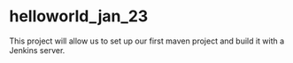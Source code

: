 # helloworld_jan_23
This project will allow us to set up our first maven project and build it with a Jenkins server.
